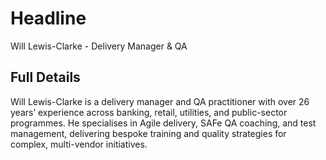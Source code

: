 # Headline

Will Lewis-Clarke - Delivery Manager & QA

## Full Details

Will Lewis-Clarke is a delivery manager and QA practitioner with over 26 years’ experience across banking, retail, utilities, and public-sector programmes. He specialises in Agile delivery, SAFe QA coaching, and test management, delivering bespoke training and quality strategies for complex, multi-vendor initiatives.